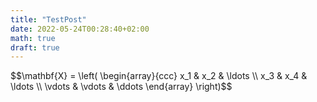 ```yaml
---
title: "TestPost"
date: 2022-05-24T00:28:40+02:00
math: true
draft: true
---
```


<div>
$$\mathbf{X} = \left(
\begin{array}{ccc}
x_1 & x_2 & \ldots \\
x_3 & x_4 & \ldots \\
\vdots & \vdots & \ddots
\end{array} \right)$$
</div>